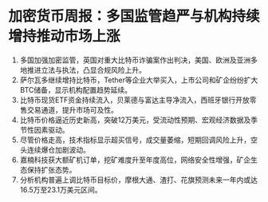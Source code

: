 # 加密货币周报：多国监管趋严与机构持续增持推动市场上涨

1. 多国加强加密监管，英国对重大比特币诈骗案作出判决，美国、欧洲及亚洲多地推进立法与执法，凸显合规风险上升。  
2. 萨尔瓦多继续增持比特币，Tether等企业大举买入，上市公司和矿企纷纷扩大BTC储备，显示机构配置趋势延续。  
3. 比特币现货ETF资金持续流入，贝莱德与富达主导净流入，西班牙银行开放零售交易通道，提升市场可及性。  
4. 比特币价格逼近历史新高，突破12万美元，受流动性预期、宏观经济数据及季节性因素驱动。  
5. 尽管价格走高，技术指标显示超买信号，成交量萎缩，短期回调风险上升，空头连续爆仓加剧波动。  
6. 嘉楠科技获大额矿机订单，挖矿难度升至年度高位，网络安全性增强，矿企生态保持扩张态势。  
7. 分析机构普遍上调比特币目标价，摩根大通、渣打、花旗预测未来一年内或达16.5万至23.1万美元区间。